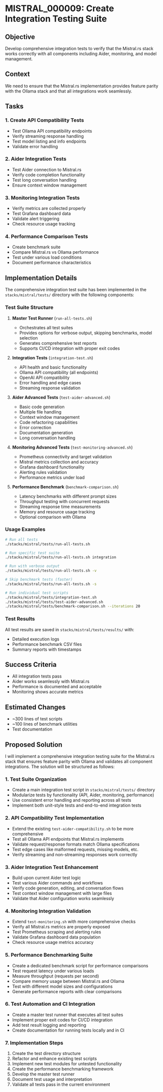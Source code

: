 # MISTRAL_000009: Create Integration Testing Suite

## Objective
Develop comprehensive integration tests to verify that the Mistral.rs stack works correctly with all components including Aider, monitoring, and model management.

## Context
We need to ensure that the Mistral.rs implementation provides feature parity with the Ollama stack and that all integrations work seamlessly.

## Tasks

### 1. Create API Compatibility Tests
- Test Ollama API compatibility endpoints
- Verify streaming response handling
- Test model listing and info endpoints
- Validate error handling

### 2. Aider Integration Tests
- Test Aider connection to Mistral.rs
- Verify code completion functionality
- Test long conversation handling
- Ensure context window management

### 3. Monitoring Integration Tests
- Verify metrics are collected properly
- Test Grafana dashboard data
- Validate alert triggering
- Check resource usage tracking

### 4. Performance Comparison Tests
- Create benchmark suite
- Compare Mistral.rs vs Ollama performance
- Test under various load conditions
- Document performance characteristics

## Implementation Details

The comprehensive integration test suite has been implemented in the `stacks/mistral/tests/` directory with the following components:

### Test Suite Structure

1. **Master Test Runner** (`run-all-tests.sh`)
   - Orchestrates all test suites
   - Provides options for verbose output, skipping benchmarks, model selection
   - Generates comprehensive test reports
   - Supports CI/CD integration with proper exit codes

2. **Integration Tests** (`integration-test.sh`)
   - API health and basic functionality
   - Ollama API compatibility (all endpoints)
   - OpenAI API compatibility
   - Error handling and edge cases
   - Streaming response validation

3. **Aider Advanced Tests** (`test-aider-advanced.sh`)
   - Basic code generation
   - Multiple file handling
   - Context window management
   - Code refactoring capabilities
   - Error correction
   - Documentation generation
   - Long conversation handling

4. **Monitoring Advanced Tests** (`test-monitoring-advanced.sh`)
   - Prometheus connectivity and target validation
   - Mistral metrics collection and accuracy
   - Grafana dashboard functionality
   - Alerting rules validation
   - Performance metrics under load

5. **Performance Benchmark** (`benchmark-comparison.sh`)
   - Latency benchmarks with different prompt sizes
   - Throughput testing with concurrent requests
   - Streaming response time measurements
   - Memory and resource usage tracking
   - Optional comparison with Ollama

### Usage Examples

```bash
# Run all tests
./stacks/mistral/tests/run-all-tests.sh

# Run specific test suite
./stacks/mistral/tests/run-all-tests.sh integration

# Run with verbose output
./stacks/mistral/tests/run-all-tests.sh -v

# Skip benchmark tests (faster)
./stacks/mistral/tests/run-all-tests.sh -s

# Run individual test scripts
./stacks/mistral/tests/integration-test.sh
./stacks/mistral/tests/test-aider-advanced.sh
./stacks/mistral/tests/benchmark-comparison.sh --iterations 20
```

### Test Results

All test results are saved in `stacks/mistral/tests/results/` with:
- Detailed execution logs
- Performance benchmark CSV files
- Summary reports with timestamps

## Success Criteria
- All integration tests pass
- Aider works seamlessly with Mistral.rs
- Performance is documented and acceptable
- Monitoring shows accurate metrics

## Estimated Changes
- ~300 lines of test scripts
- ~100 lines of benchmark utilities
- Test documentation

## Proposed Solution

I will implement a comprehensive integration testing suite for the Mistral.rs stack that ensures feature parity with Ollama and validates all component integrations. The solution will be structured as follows:

### 1. Test Suite Organization
- Create a main integration test script in `stacks/mistral/tests/` directory
- Modularize tests by functionality (API, Aider, monitoring, performance)
- Use consistent error handling and reporting across all tests
- Implement both unit-style tests and end-to-end integration tests

### 2. API Compatibility Test Implementation
- Extend the existing `test-aider-compatibility.sh` to be more comprehensive
- Test all Ollama API endpoints that Mistral.rs implements
- Validate request/response formats match Ollama specifications
- Test edge cases like malformed requests, missing models, etc.
- Verify streaming and non-streaming responses work correctly

### 3. Aider Integration Test Enhancement
- Build upon current Aider test logic
- Test various Aider commands and workflows
- Verify code generation, editing, and conversation flows
- Test context window management with large files
- Validate that Aider configuration works seamlessly

### 4. Monitoring Integration Validation
- Extend `test-monitoring.sh` with more comprehensive checks
- Verify all Mistral.rs metrics are properly exposed
- Test Prometheus scraping and alerting rules
- Validate Grafana dashboard data population
- Check resource usage metrics accuracy

### 5. Performance Benchmarking Suite
- Create a dedicated benchmark script for performance comparisons
- Test request latency under various loads
- Measure throughput (requests per second)
- Compare memory usage between Mistral.rs and Ollama
- Test with different model sizes and configurations
- Generate performance reports with clear comparisons

### 6. Test Automation and CI Integration
- Create a master test runner that executes all test suites
- Implement proper exit codes for CI/CD integration
- Add test result logging and reporting
- Create documentation for running tests locally and in CI

### 7. Implementation Steps
1. Create the test directory structure
2. Refactor and enhance existing test scripts
3. Implement new test modules for untested functionality
4. Create the performance benchmarking framework
5. Develop the master test runner
6. Document test usage and interpretation
7. Validate all tests pass in the current environment